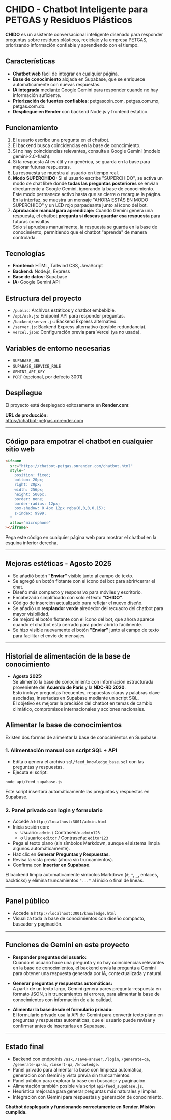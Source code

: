 # CHIDO - Chatbot Inteligente para PETGAS y Residuos Plásticos

**CHIDO** es un asistente conversacional inteligente diseñado para responder preguntas sobre residuos plásticos, reciclaje y la empresa PETGAS, priorizando información confiable y aprendiendo con el tiempo.

## Características

- **Chatbot web** fácil de integrar en cualquier página.
- **Base de conocimiento** alojada en Supabase, que se enriquece automáticamente con nuevas respuestas.
- **IA integrada** mediante Google Gemini para responder cuando no hay información suficiente.
- **Priorización de fuentes confiables**: petgascoin.com, petgas.com.mx, petgas.com.do.
- **Despliegue en Render** con backend Node.js y frontend estático.

## Funcionamiento

1. El usuario escribe una pregunta en el chatbot.
2. El backend busca coincidencias en la base de conocimiento.
3. Si no hay coincidencias relevantes, consulta a Google Gemini (modelo gemini-2.0-flash).
4. Si la respuesta AI es útil y no genérica, se guarda en la base para mejorar futuras respuestas.
5. La respuesta se muestra al usuario en tiempo real.
6. **Modo SUPERCHIDO:** Si el usuario escribe "SUPERCHIDO", se activa un modo de chat libre donde **todas las preguntas posteriores** se envían directamente a Google Gemini, ignorando la base de conocimiento.  
   Este modo permanece activo hasta que se cierre o recargue la página.  
   En la interfaz, se muestra un mensaje "AHORA ESTÁS EN MODO SUPERCHIDO" y un LED rojo parpadeante junto al ícono del bot.
7. **Aprobación manual para aprendizaje:** Cuando Gemini genera una respuesta, el chatbot **pregunta si deseas guardar esa respuesta** para futuras consultas.  
   Solo si apruebas manualmente, la respuesta se guarda en la base de conocimiento, permitiendo que el chatbot "aprenda" de manera controlada.

## Tecnologías

- **Frontend:** HTML, Tailwind CSS, JavaScript
- **Backend:** Node.js, Express
- **Base de datos:** Supabase
- **IA:** Google Gemini API

## Estructura del proyecto

- `/public`: Archivos estáticos y chatbot embebible.
- `/api/ask.js`: Endpoint API para responder preguntas.
- `/backend/server.js`: Backend Express alternativo.
- `/server.js`: Backend Express alternativo (posible redundancia).
- `vercel.json`: Configuración previa para Vercel (ya no usada).

## Variables de entorno necesarias

- `SUPABASE_URL`
- `SUPABASE_SERVICE_ROLE`
- `GEMINI_API_KEY`
- `PORT` (opcional, por defecto 3001)

## Despliegue

El proyecto está desplegado exitosamente en **Render.com**:

**URL de producción:**  
https://chatbot-petgas.onrender.com

---

## Código para empotrar el chatbot en cualquier sitio web

```html
<iframe 
  src="https://chatbot-petgas.onrender.com/chatbot.html" 
  style="
    position: fixed;
    bottom: 20px;
    right: 20px;
    width: 256px;
    height: 500px;
    border: none;
    border-radius: 12px;
    box-shadow: 0 4px 12px rgba(0,0,0,0.15);
    z-index: 9999;
  "
  allow="microphone"
></iframe>
```

Pega este código en cualquier página web para mostrar el chatbot en la esquina inferior derecha.

---

## Mejoras estéticas - Agosto 2025

- Se añadió botón **"Enviar"** visible junto al campo de texto.
- Se agregó un botón flotante con el ícono del bot para abrir/cerrar el chat.
- Diseño más compacto y responsivo para móviles y escritorio.
- Encabezado simplificado con solo el texto **"CHIDO"**.
- Código de inserción actualizado para reflejar el nuevo diseño.
- Se añadió un **resplandor verde** alrededor del recuadro del chatbot para mayor visibilidad.
- Se mejoró el botón flotante con el ícono del bot, que ahora aparece cuando el chatbot está cerrado para poder abrirlo fácilmente.
- Se hizo visible nuevamente el botón **"Enviar"** junto al campo de texto para facilitar el envío de mensajes.

---

## Historial de alimentación de la base de conocimiento

- **Agosto 2025:**  
  Se alimentó la base de conocimiento con información estructurada proveniente del **Acuerdo de París** y la **NDC-RD 2020**.  
  Esto incluye preguntas frecuentes, respuestas claras y palabras clave asociadas, insertadas en Supabase mediante un script SQL.  
  El objetivo es mejorar la precisión del chatbot en temas de cambio climático, compromisos internacionales y acciones nacionales.

## Alimentar la base de conocimientos

Existen dos formas de alimentar la base de conocimientos en Supabase:

### 1. Alimentación manual con script SQL + API

- Edita o genera el archivo `sql/feed_knowledge_base.sql` con las preguntas y respuestas.
- Ejecuta el script:

```bash
node api/feed_supabase.js
```

Este script insertará automáticamente las preguntas y respuestas en Supabase.

### 2. Panel privado con login y formulario

- Accede a `http://localhost:3001/admin.html`
- Inicia sesión con:
  - Usuario: `admin` / Contraseña: `admin123`
  - o Usuario: `editor` / Contraseña: `editor123`
- Pega el texto plano (sin símbolos Markdown, aunque el sistema limpia algunos automáticamente).
- Haz clic en **Generar Preguntas y Respuestas**.
- Revisa la vista previa (ahora sin truncamientos).
- Confirma con **Insertar en Supabase**.

El backend limpia automáticamente símbolos Markdown (`#`, `*`, `_`, enlaces, backticks) y elimina truncamientos `"..."` al inicio o final de líneas.

---

## Panel público

- Accede a `http://localhost:3001/knowledge.html`
- Visualiza toda la base de conocimientos con diseño compacto, buscador y paginación.

---

## Funciones de Gemini en este proyecto

- **Responder preguntas del usuario:**  
  Cuando el usuario hace una pregunta y no hay coincidencias relevantes en la base de conocimientos, el backend envía la pregunta a Gemini para obtener una respuesta generada por IA, contextualizada y natural.

- **Generar preguntas y respuestas automáticas:**  
  A partir de un texto largo, Gemini genera pares pregunta-respuesta en formato JSON, sin truncamientos ni errores, para alimentar la base de conocimientos con información de alta calidad.

- **Alimentar la base desde el formulario privado:**  
  El formulario privado usa la API de Gemini para convertir texto plano en preguntas y respuestas automáticas, que el usuario puede revisar y confirmar antes de insertarlas en Supabase.

---

## Estado final

- Backend con endpoints `/ask`, `/save-answer`, `/login`, `/generate-qa`, `/generate-qa-ai`, `/insert-qa`, `/knowledge`.
- Panel privado para alimentar la base con limpieza automática, generación con Gemini y vista previa sin truncamientos.
- Panel público para explorar la base con buscador y paginación.
- Alimentación también posible vía script `api/feed_supabase.js`.
- Heurística mejorada para generar preguntas más naturales y limpias.
- Integración con Gemini para respuestas y generación de conocimiento.

**Chatbot desplegado y funcionando correctamente en Render. Misión cumplida.**
